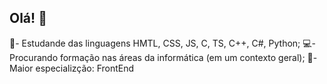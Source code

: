 ##  Olá! 👋

📖- Estudande das linguagens HMTL, CSS, JS, C, TS, C++, C#, Python;
💻- Procurando formação nas áreas da informática (em um contexto geral);
🚪- Maior especializção: FrontEnd

